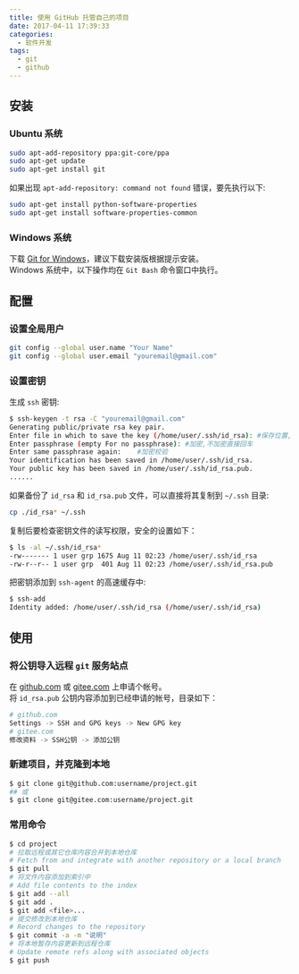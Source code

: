```yaml
---
title: 使用 GitHub 托管自己的项目
date: 2017-04-11 17:39:33
categories:
  - 软件开发
tags:
  - git
  - github
---
```


## 安装

### Ubuntu 系统

```sh
sudo apt-add-repository ppa:git-core/ppa
sudo apt-get update
sudo apt-get install git
```

如果出现 `apt-add-repository: command not found` 错误，要先执行以下:

```sh
sudo apt-get install python-software-properties
sudo apt-get install software-properties-common
```

### Windows 系统

下载 [Git for Windows](https://git-scm.com/download/win)，建议下载安装版根据提示安装。  
Windows 系统中，以下操作均在 `Git Bash` 命令窗口中执行。

## 配置

### 设置全局用户

```sh
git config --global user.name "Your Name"
git config --global user.email "youremail@gmail.com"
```

### 设置密钥

生成 `ssh` 密钥:

```sh
$ ssh-keygen -t rsa -C "youremail@gmail.com"
Generating public/private rsa key pair.
Enter file in which to save the key (/home/user/.ssh/id_rsa): #保存位置,回车
Enter passphrase (empty For no passphrase): #加密,不加密直接回车
Enter same passphrase again:    #加密校验
Your identification has been saved in /home/user/.ssh/id_rsa.
Your public key has been saved in /home/user/.ssh/id_rsa.pub.
......
```

如果备份了 `id_rsa` 和 `id_rsa.pub` 文件，可以直接将其复制到 `~/.ssh` 目录:

```sh
cp ./id_rsa* ~/.ssh
```

复制后要检查密钥文件的读写权限，安全的设置如下：

```sh
$ ls -al ~/.ssh/id_rsa*
-rw------- 1 user grp 1675 Aug 11 02:23 /home/user/.ssh/id_rsa
-rw-r--r-- 1 user grp  401 Aug 11 02:23 /home/user/.ssh/id_rsa.pub
```

把密钥添加到 `ssh-agent` 的高速缓存中:

```sh
$ ssh-add
Identity added: /home/user/.ssh/id_rsa (/home/user/.ssh/id_rsa)
```

## 使用

### 将公钥导入远程 `git` 服务站点

在 [github.com](https://github.com) 或 [gitee.com](https://gitee.com) 上申请个帐号。  
将 `id_rsa.pub` 公钥内容添加到已经申请的帐号，目录如下：

```sh  
# github.com
Settings -> SSH and GPG keys -> New GPG key  
# gitee.com
修改资料 -> SSH公钥 -> 添加公钥  
```

### 新建项目，并克隆到本地

```sh
$ git clone git@github.com:username/project.git
## 或
$ git clone git@gitee.com:username/project.git
```

### 常用命令

```sh
$ cd project
# 拉取远程或其它仓库内容合并到本地仓库
# Fetch from and integrate with another repository or a local branch
$ git pull
# 将文件内容添加到索引中
# Add file contents to the index
$ git add --all
$ git add .
$ git add <file>...
# 提交修改到本地仓库
# Record changes to the repository
$ git commit -a -m "说明"
# 将本地暂存内容更新到远程仓库
# Update remote refs along with associated objects
$ git push
```
